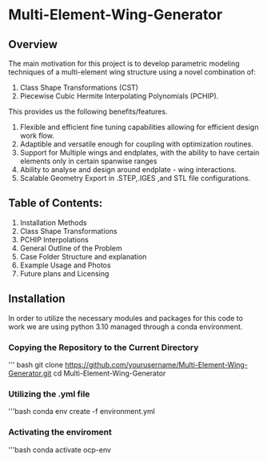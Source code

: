 # Multi-Element-Wing-Generator
## Overview
The main motivation for this project is to develop parametric modeling techniques of a multi-element wing structure using a novel combination of:
1. Class Shape Transformations (CST) 
2. Piecewise Cubic Hermite Interpolating Polynomials (PCHIP).

This provides us the following benefits/features.
1. Flexible and efficient fine tuning capabilities allowing for efficient design work flow.
2. Adaptible and versatile enough for coupling with optimization routines.
3. Support for Multiple wings and endplates, with the ability to have certain elements only in certain spanwise ranges
4. Ability to analyse and design around endplate - wing interactions.
5. Scalable Geometry Export in .STEP,.IGES ,and STL file configurations.

## Table of Contents:
1. Installation Methods
2. Class Shape Transformations
3. PCHIP Interpolations
4. General Outline of the Problem
5. Case Folder Structure and explanation
6. Example Usage and Photos
7. Future plans and Licensing

## Installation
In order to utilize the necessary modules and packages for this code to work we are using python 3.10 managed through a conda environment.
### Copying the Repository to the Current Directory
''' bash 
git clone https://github.com/yourusername/Multi-Element-Wing-Generator.git
cd Multi-Element-Wing-Generator

### Utilizing the .yml file
'''bash
conda env create -f environment.yml

### Activating the enviroment
'''bash
conda activate ocp-env
